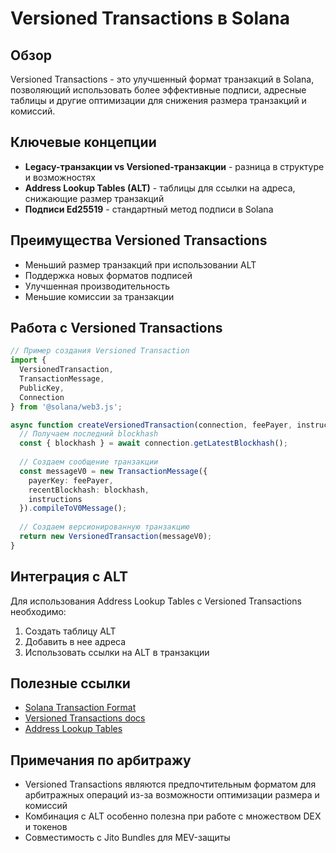 # Versioned Transactions в Solana

## Обзор
Versioned Transactions - это улучшенный формат транзакций в Solana, позволяющий использовать более эффективные подписи, адресные таблицы и другие оптимизации для снижения размера транзакций и комиссий.

## Ключевые концепции
- **Legacy-транзакции vs Versioned-транзакции** - разница в структуре и возможностях
- **Address Lookup Tables (ALT)** - таблицы для ссылки на адреса, снижающие размер транзакций
- **Подписи Ed25519** - стандартный метод подписи в Solana

## Преимущества Versioned Transactions
- Меньший размер транзакций при использовании ALT
- Поддержка новых форматов подписей
- Улучшенная производительность
- Меньшие комиссии за транзакции

## Работа с Versioned Transactions
```typescript
// Пример создания Versioned Transaction
import { 
  VersionedTransaction, 
  TransactionMessage,
  PublicKey,
  Connection 
} from '@solana/web3.js';

async function createVersionedTransaction(connection, feePayer, instructions) {
  // Получаем последний blockhash
  const { blockhash } = await connection.getLatestBlockhash();
  
  // Создаем сообщение транзакции
  const messageV0 = new TransactionMessage({
    payerKey: feePayer,
    recentBlockhash: blockhash,
    instructions
  }).compileToV0Message();
  
  // Создаем версионированную транзакцию
  return new VersionedTransaction(messageV0);
}
```

## Интеграция с ALT
Для использования Address Lookup Tables с Versioned Transactions необходимо:
1. Создать таблицу ALT
2. Добавить в нее адреса
3. Использовать ссылки на ALT в транзакции

## Полезные ссылки
- [Solana Transaction Format](https://docs.solana.com/developing/programming-model/transactions)
- [Versioned Transactions docs](https://docs.solana.com/developing/versioned-transactions)
- [Address Lookup Tables](https://docs.solana.com/developing/lookup-tables)

## Примечания по арбитражу
- Versioned Transactions являются предпочтительным форматом для арбитражных операций из-за возможности оптимизации размера и комиссий
- Комбинация с ALT особенно полезна при работе с множеством DEX и токенов
- Совместимость с Jito Bundles для MEV-защиты 